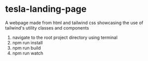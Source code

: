 # tesla-landing-page
A webpage made from html and tailwind css showcasing the use of tailwind's utility classes and components

1. navigate to the root project directory using terminal
2. npm run install
3. npm run build
4. npm run watch 
